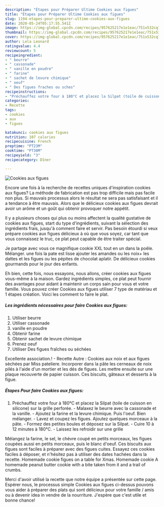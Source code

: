 ```yaml
---
description: "Étapes pour Préparer Ultime Cookies aux figues"
title: "Étapes pour Préparer Ultime Cookies aux figues"
slug: 1194-etapes-pour-preparer-ultime-cookies-aux-figues
date: 2020-05-24T05:17:55.541Z
image: https://img-global.cpcdn.com/recipes/957625217e1e1eac/751x532cq70/cookies-aux-figues-photo-principale-de-la-recette.jpg
thumbnail: https://img-global.cpcdn.com/recipes/957625217e1e1eac/751x532cq70/cookies-aux-figues-photo-principale-de-la-recette.jpg
cover: https://img-global.cpcdn.com/recipes/957625217e1e1eac/751x532cq70/cookies-aux-figues-photo-principale-de-la-recette.jpg
author: Lela Leonard
ratingvalue: 4.4
reviewcount: 5
recipeingredient:
- " beurre"
- " cassonade"
- " vanille en poudre"
- " farine"
- " sachet de levure chimique"
- " oeuf"
- " Des figues fraches ou sches"
recipeinstructions:
- "Préchauffez votre four à 180°C et placez la Silpat (toile de cuisson en silicone) sur la grille perforée. Malaxez le beurre avec la cassonade et la vanille. Ajoutez la farine et la levure chimique. Puis l&#39;oeuf. Bien mélanger.  Lavez et coupez les figues. Ajoutez quelques morceaux à la pâte. Formez des petites boules et déposez sur la Silpat.  Cuire 10 à 12 minutes à 180°C.  Laissez les refroidir sur une grille"
categories:
- Recette
tags:
- cookies
- aux
- figues

katakunci: cookies aux figues 
nutrition: 107 calories
recipecuisine: French
preptime: "PT23M"
cooktime: "PT30M"
recipeyield: "3"
recipecategory: Dîner

---
```



![Cookies aux figues](https://img-global.cpcdn.com/recipes/957625217e1e1eac/751x532cq70/cookies-aux-figues-photo-principale-de-la-recette.jpg)

Encore une fois à la recherche de recettes uniques d'inspiration cookies aux figues? La méthode de fabrication est pas trop difficile mais pas facile non plus. Si mauvais processus alors le résultat ne sera pas satisfaisant et il a tendance à être mauvais. Alors que le délicieux cookies aux figues devrait avoir un arôme et un goût qui obtenir provoquer notre appétit.

Il y a plusieurs choses qui plus ou moins affectent la qualité gustative de cookies aux figues, start du type d'ingrédients, suivant la sélection des ingrédients frais, jusqu'à comment faire et servir. Pas besoin étourdi si veux prépare cookies aux figues délicieux à où que vous soyez, car tant que vous connaissez le truc, ce plat peut capable de être traiter spécial.

Je partage avec vous ce magnifique cookie XXL tout en un dans la poêle. Mélanger. une fois la pate est lisse ajouter les amandes ou les noix+ les dattes et les figues ou les pépites de chocolat aplatir. De délicieux cookies gourmands pour le jour des enfants.


Eh bien, cette fois, nous essayons, nous allons, créer cookies aux figues vous-même à la maison. Gardez ingrédients simples, ce plat peut fournir des avantages pour aidant à maintenir un corps sain pour vous et votre famille. Vous pouvez créer Cookies aux figues utiliser 7 type de matériau et 1 étapes création. Voici les comment to faire le plat.

<!--inarticleads1-->

##### Les ingrédients nécessaires pour faire Cookies aux figues:

1. Utiliser  beurre
1. Utiliser  cassonade
1.   vanille en poudre
1. Obtenir  farine
1. Obtenir  sachet de levure chimique
1. Prenez  oeuf
1. Utiliser  Des figues fraîches ou séchées


Excellente association.! - Recette Autre : Cookies aux noix et aux figues sèchées par Miss pateliere. Incorporer dans la pâte les cerneaux de noix pilés à l&#39;aide d&#39;un mortier et les dés de figues. Les mettre ensuite sur une plaque recouverte de papier cuisson. Ces biscuits, gâteaux et desserts à la figue. 

<!--inarticleads2-->

##### Étapes Pour faire Cookies aux figues:

1. Préchauffez votre four à 180°C et placez la Silpat (toile de cuisson en silicone) sur la grille perforée. - Malaxez le beurre avec la cassonade et la vanille. - Ajoutez la farine et la levure chimique. Puis l&#39;oeuf. Bien mélanger.  - Lavez et coupez les figues. Ajoutez quelques morceaux à la pâte. - Formez des petites boules et déposez sur la Silpat.  - Cuire 10 à 12 minutes à 180°C.  - Laissez les refroidir sur une grille


Mélangez la farine, le sel, le chèvre coupé en petits morceaux, les figues coupées aussi en petits morceaux, puis le blanc d&#39;oeuf. Ces biscuits aux figues sont faciles à préparer avec des figues cuites. Essayez ces cookies faciles à déposer, et n&#39;hésitez pas à utiliser des dates hachées dans la recette. Homemade cookie figues on a table for Xmas. Homemade cookie A homemade peanut butter cookie with a bite taken from it and a trail of crumbs. 


Merci d'avoir utilisé la recette que notre équipe a présentée sur cette page. Espérer nous, le processus simple Cookies aux figues ci-dessus pouvons vous aider à préparer des plats qui sont délicieux pour votre famille / amis ou à devenir idea in vendre de la nourriture. J'espère que c'est utile et bonne chance!

